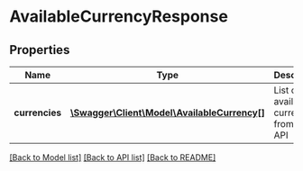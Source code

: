 # AvailableCurrencyResponse

## Properties
Name | Type | Description | Notes
------------ | ------------- | ------------- | -------------
**currencies** | [**\Swagger\Client\Model\AvailableCurrency[]**](AvailableCurrency.md) | List of available currencies from the API | [optional] 

[[Back to Model list]](../README.md#documentation-for-models) [[Back to API list]](../README.md#documentation-for-api-endpoints) [[Back to README]](../README.md)


